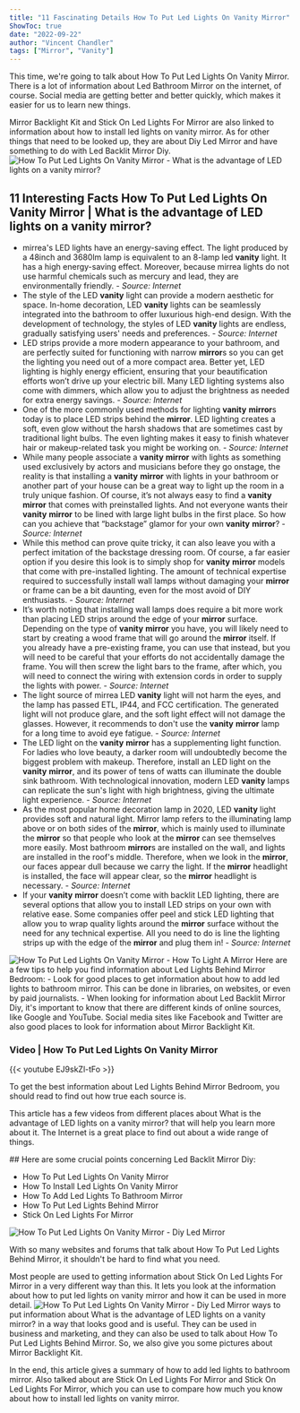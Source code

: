 ```yaml
---
title: "11 Fascinating Details How To Put Led Lights On Vanity Mirror"
ShowToc: true 
date: "2022-09-22"
author: "Vincent Chandler" 
tags: ["Mirror", "Vanity"]
---
```


	
This time, we're going to talk about How To Put Led Lights On Vanity Mirror. There is a lot of information about Led Bathroom Mirror on the internet, of course. Social media are getting better and better quickly, which makes it easier for us to learn new things.

Mirror Backlight Kit and Stick On Led Lights For Mirror are also linked to information about how to install led lights on vanity mirror. As for other things that need to be looked up, they are about Diy Led Mirror and have something to do with Led Backlit Mirror Diy.
<img loading="lazy" src="https://www.lightingstyles.co.uk/pics/100/illuminated_LED_bathroom_vanity_mirror.jpg" onerror="this.onerror=null;this.src='https://blogger.googleusercontent.com/img/a/AVvXsEhe7F7TRXHtjiKvHb5vS7DmnxvpHiDyoYyYvm1nHB3Qp2_w3BnM6A2eq4v7FYxCC9bfZt3a9vIMtAYEKUiaDQbHMg-ViyGmRIj39MLp0bGFfgfYw1Dc9q_H-T0wiTm3l0Uq42dETrN9eC8aGJ9_IORZsxST1AcLR7np1koOfcc7tnHa4S8Mwz_xD9d0=s16000';" alt="How To Put Led Lights On Vanity Mirror - What is the advantage of LED lights on a vanity mirror?" >

## 11 Interesting Facts How To Put Led Lights On Vanity Mirror | What is the advantage of LED lights on a vanity mirror?
-   mirrea's LED lights have an energy-saving effect. The light produced by a 48inch and 3680lm lamp is equivalent to an 8-lamp led **vanity** light. It has a high energy-saving effect. Moreover, because mirrea lights do not use harmful chemicals such as mercury and lead, they are environmentally friendly. - <cite>Source: Internet</cite>
-   The style of the LED **vanity** light can provide a modern aesthetic for space. In-home decoration, LED **vanity** lights can be seamlessly integrated into the bathroom to offer luxurious high-end design. With the development of technology, the styles of LED **vanity** lights are endless, gradually satisfying users' needs and preferences. - <cite>Source: Internet</cite>
-   LED strips provide a more modern appearance to your bathroom, and are perfectly suited for functioning with narrow **mirror**s so you can get the lighting you need out of a more compact area. Better yet, LED lighting is highly energy efficient, ensuring that your beautification efforts won’t drive up your electric bill. Many LED lighting systems also come with dimmers, which allow you to adjust the brightness as needed for extra energy savings. - <cite>Source: Internet</cite>
-   One of the more commonly used methods for lighting **vanity** **mirror**s today is to place LED strips behind the **mirror**. LED lighting creates a soft, even glow without the harsh shadows that are sometimes cast by traditional light bulbs. The even lighting makes it easy to finish whatever hair or makeup-related task you might be working on. - <cite>Source: Internet</cite>
-   While many people associate a **vanity** **mirror** with lights as something used exclusively by actors and musicians before they go onstage, the reality is that installing a **vanity** **mirror** with lights in your bathroom or another part of your house can be a great way to light up the room in a truly unique fashion. Of course, it’s not always easy to find a **vanity** **mirror** that comes with preinstalled lights. And not everyone wants their **vanity** **mirror** to be lined with large light bulbs in the first place. So how can you achieve that “backstage” glamor for your own **vanity** **mirror**? - <cite>Source: Internet</cite>
-   While this method can prove quite tricky, it can also leave you with a perfect imitation of the backstage dressing room. Of course, a far easier option if you desire this look is to simply shop for **vanity** **mirror** models that come with pre-installed lighting. The amount of technical expertise required to successfully install wall lamps without damaging your **mirror** or frame can be a bit daunting, even for the most avoid of DIY enthusiasts. - <cite>Source: Internet</cite>
-   It’s worth noting that installing wall lamps does require a bit more work than placing LED strips around the edge of your **mirror** surface. Depending on the type of **vanity** **mirror** you have, you will likely need to start by creating a wood frame that will go around the **mirror** itself. If you already have a pre-existing frame, you can use that instead, but you will need to be careful that your efforts do not accidentally damage the frame. You will then screw the light bars to the frame, after which, you will need to connect the wiring with extension cords in order to supply the lights with power. - <cite>Source: Internet</cite>
-   The light source of mirrea LED **vanity** light will not harm the eyes, and the lamp has passed ETL, IP44, and FCC certification. The generated light will not produce glare, and the soft light effect will not damage the glasses. However, it recommends to don't use the **vanity** **mirror** lamp for a long time to avoid eye fatigue. - <cite>Source: Internet</cite>
-   The LED light on the **vanity** **mirror** has a supplementing light function. For ladies who love beauty, a darker room will undoubtedly become the biggest problem with makeup. Therefore, install an LED light on the **vanity** **mirror**, and its power of tens of watts can illuminate the double sink bathroom. With technological innovation, modern LED **vanity** lamps can replicate the sun's light with high brightness, giving the ultimate light experience. - <cite>Source: Internet</cite>
-   As the most popular home decoration lamp in 2020, LED **vanity** light provides soft and natural light. Mirror lamp refers to the illuminating lamp above or on both sides of the **mirror**, which is mainly used to illuminate the **mirror** so that people who look at the **mirror** can see themselves more easily. Most bathroom **mirror**s are installed on the wall, and lights are installed in the roof's middle. Therefore, when we look in the **mirror**, our faces appear dull because we carry the light. If the **mirror** headlight is installed, the face will appear clear, so the **mirror** headlight is necessary. - <cite>Source: Internet</cite>
-   If your **vanity** **mirror** doesn’t come with backlit LED lighting, there are several options that allow you to install LED strips on your own with relative ease. Some companies offer peel and stick LED lighting that allow you to wrap quality lights around the **mirror** surface without the need for any technical expertise. All you need to do is line the lighting strips up with the edge of the **mirror** and plug them in! - <cite>Source: Internet</cite>


<img loading="lazy" src="https://i.pinimg.com/736x/df/b8/db/dfb8db48ec40c09e0d85c3bf20400e1d.jpg" onerror="this.onerror=null;this.src='https://blogger.googleusercontent.com/img/a/AVvXsEhe7F7TRXHtjiKvHb5vS7DmnxvpHiDyoYyYvm1nHB3Qp2_w3BnM6A2eq4v7FYxCC9bfZt3a9vIMtAYEKUiaDQbHMg-ViyGmRIj39MLp0bGFfgfYw1Dc9q_H-T0wiTm3l0Uq42dETrN9eC8aGJ9_IORZsxST1AcLR7np1koOfcc7tnHa4S8Mwz_xD9d0=s16000';" alt="How To Put Led Lights On Vanity Mirror - How To Light A Mirror" >
Here are a few tips to help you find information about Led Lights Behind Mirror Bedroom:
- Look for good places to get information about how to add led lights to bathroom mirror. This can be done in libraries, on websites, or even by paid journalists.
- When looking for information about Led Backlit Mirror Diy, it's important to know that there are different kinds of online sources, like Google and YouTube. Social media sites like Facebook and Twitter are also good places to look for information about Mirror Backlight Kit.

### Video | How To Put Led Lights On Vanity Mirror
{{< youtube EJ9skZl-tFo >}} 

To get the best information about Led Lights Behind Mirror Bedroom, you should read to find out how true each source is.

This article has a few videos from different places about What is the advantage of LED lights on a vanity mirror? that will help you learn more about it. The Internet is a great place to find out about a wide range of things.
<script async="async" data-cfasync="false" src="//normallydemandedalter.com/fe63df3c5408708b15d8dc3d9b206b31/invoke.js"></script>
<div id="container-fe63df3c5408708b15d8dc3d9b206b31"></div>
## Here are some crucial points concerning Led Backlit Mirror Diy:

- How To Put Led Lights On Vanity Mirror
- How To Install Led Lights On Vanity Mirror
- How To Add Led Lights To Bathroom Mirror
- How To Put Led Lights Behind Mirror
- Stick On Led Lights For Mirror

 <img loading="lazy" src="https://www.theperfectco.com/wp-content/uploads/2020/08/600190-LS-1-655x655.jpg" onerror="this.onerror=null;this.src='https://blogger.googleusercontent.com/img/a/AVvXsEhe7F7TRXHtjiKvHb5vS7DmnxvpHiDyoYyYvm1nHB3Qp2_w3BnM6A2eq4v7FYxCC9bfZt3a9vIMtAYEKUiaDQbHMg-ViyGmRIj39MLp0bGFfgfYw1Dc9q_H-T0wiTm3l0Uq42dETrN9eC8aGJ9_IORZsxST1AcLR7np1koOfcc7tnHa4S8Mwz_xD9d0=s16000';" alt="How To Put Led Lights On Vanity Mirror - Diy Led Mirror" >

With so many websites and forums that talk about How To Put Led Lights Behind Mirror, it shouldn't be hard to find what you need.

Most people are used to getting information about Stick On Led Lights For Mirror in a very different way than this. It lets you look at the information about how to put led lights on vanity mirror and how it can be used in more detail.
<img loading="lazy" src="https://i.pinimg.com/736x/ca/d4/ad/cad4ad6c87a9dd97deed6bb3d27e58a8.jpg" onerror="this.onerror=null;this.src='https://blogger.googleusercontent.com/img/a/AVvXsEhe7F7TRXHtjiKvHb5vS7DmnxvpHiDyoYyYvm1nHB3Qp2_w3BnM6A2eq4v7FYxCC9bfZt3a9vIMtAYEKUiaDQbHMg-ViyGmRIj39MLp0bGFfgfYw1Dc9q_H-T0wiTm3l0Uq42dETrN9eC8aGJ9_IORZsxST1AcLR7np1koOfcc7tnHa4S8Mwz_xD9d0=s16000';" alt="How To Put Led Lights On Vanity Mirror - Diy Led Mirror" >
ways to put information about What is the advantage of LED lights on a vanity mirror? in a way that looks good and is useful. They can be used in business and marketing, and they can also be used to talk about How To Put Led Lights Behind Mirror. So, we also give you some pictures about Mirror Backlight Kit.

In the end, this article gives a summary of how to add led lights to bathroom mirror. Also talked about are Stick On Led Lights For Mirror and Stick On Led Lights For Mirror, which you can use to compare how much you know about how to install led lights on vanity mirror.
	
	

